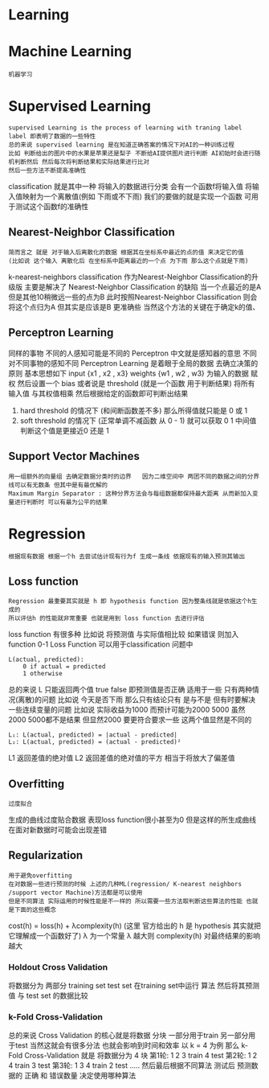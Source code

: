# Learning
# Machine Learning
    机器学习
# Supervised Learning
    supervised Learning is the process of learning with traning label
    label 即表明了数据的一些特性
    总的来说 supervised learning 是在知道正确答案的情况下对AI的一种训练过程
    比如 判断给出的图片中的水果是苹果还是梨子 不断给AI提供图片进行判断 AI初始时会进行随机判断然后 然后每次将判断结果和实际结果进行比对
    然后一些方法不断提高准确性 
classification 就是其中一种 将输入的数据进行分类 
会有一个函数f将输入值 将输入值映射为一个离散值(例如 下雨或不下雨) 我们的要做的就是实现一个函数 可用于测试这个函数f的准确性

## Nearest-Neighbor Classification
    简而言之 就是 对于输入后离散化的数据 根据其在坐标系中最近的点的值 来决定它的值
    (比如说 这个输入 离散化后 在坐标系中距离最近的一个点 为下雨 那么这个点就是下雨)
k-nearest-neighbors classification 作为Nearest-Neighbor Classification的升级版
主要是解决了 Nearest-Neighbor Classification 的缺陷  当一个点最近的是A 但是其他10稍微远一些的点为B 此时按照Nearest-Neighbor Classification 
则会将这个点归为A 但其实是应该是B 更准确些 当然这个方法的关键在于确定k的值、
## Perceptron Learning  
同样的事物 不同的人感知可能是不同的 Perceptron 中文就是感知器的意思 不同对不同事物的感知不同
Perceptron Learning 是着眼于全局的数据  去确立决策的原则
基本思想如下
input {x1 , x2 , x3}
weights {w1 , w2 , w3}
为输入的数据 赋权 
然后设置一个 bias 或者说是 threshold (就是一个函数 用于判断结果)
将所有输入值 与其权值相乘 然后根据给定的函数即可判断出结果
1. hard threshold 的情况下 (和间断函数差不多) 那么所得值就只能是 0 或 1
2. soft threshold 的情况下 (正常单调不减函数 从 0 - 1) 就可以获取 0 1 中间值 判断这个值是更接近0 还是 1

## Support Vector Machines 
    用一组额外的向量组 去确定数据分类时的边界   因为二维空间中 两团不同的数据之间的分界线可以有无数条 但其中是有最优解的
    Maximum Margin Separator : 这种分界方法会与每组数据都保持最大距离 从而新加入变量进行判断时 可以有最为公平的结果

# Regression
    根据现有数据 根据一个h 去尝试估计现有行为f 生成一条线 依据现有的输入预测其输出
## Loss function
    Regression 最重要其实就是 h 即 hypothesis function 因为整条线就是依据这个h生成的
    所以评估h 的性能就非常重要 也就是用到 loss function 去进行评估
loss function 有很多种 比如说 将预测值 与实际值相比较 如果错误 则加入 function 
0-1 Loss Function
可以用于classification 问题中 
```
L(actual, predicted):
    0 if actual = predicted
    1 otherwise
```
总的来说 L 只能返回两个值 true false 即预测值是否正确 适用于一些 只有两种情况(离散)的问题 比如说 今天是否下雨 那么只有结论只有 是与不是
但有时要解决一些连续变量的问题 比如说 实际收益为1000 而预计可能为2000 5000 虽然2000 5000都不是结果 但显然2000 要更符合要求一些 这两个值显然是不同的
```
L₁: L(actual, predicted) = |actual - predicted|
L₂: L(actual, predicted) = (actual - predicted)²
```
L1 返回差值的绝对值 
L2 返回差值的绝对值的平方 相当于将放大了偏差值

## Overfitting
    过度拟合
生成的曲线过度贴合数据 表现loss function很小甚至为0 但是这样的所生成曲线在面对新数据时可能会出现差错

## Regularization
    用于避免overfitting
    在对数据一些进行预测的时候 上述的几种ML(regression/ K-nearest neighbors /support vector Machine)方法都是可以使用 
    但是不同算法 实际运用的时候性能是不一样的 所以需要一些方法取判断这些算法的性能 也就是下面的这些概念
cost(h) = loss(h) + λcomplexity(h)  (这里 官方给出的 h 是 hypothesis 其实就把它理解成一个函数好了)
λ 为一个常量 λ 越大则 complexity(h) 对最终结果的影响越大
### Holdout Cross Validation
将数据分为 两部分 training set  test set 
在training set中运行 算法 然后将其预测值 与 test set 的数据比较
### k-Fold Cross-Validation
总的来说 Cross Validation 的核心就是将数据 分块 一部分用于train 另一部分用于test
当然这就会有很多分法 也就会影响到时间和效率
以 k = 4 为例 那么 k-Fold Cross-Validation 就是
将数据分为 4 块 
第1轮: 1 2 3 train 4 test
第2轮: 1 2 4 train 3 test
第3轮: 1 3 4 train 2 test
.....
然后最后根据不同算法 测试后 预测数据的 正确 和 错误数量 决定使用哪种算法